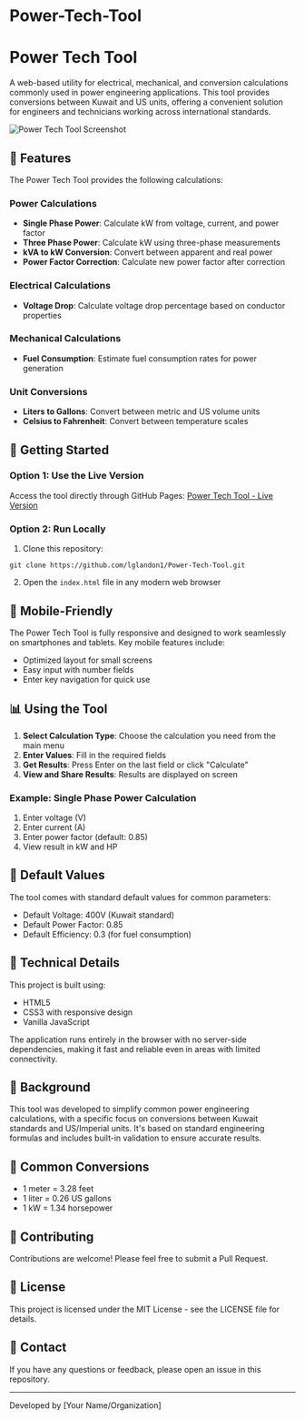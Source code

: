 # Power-Tech-Tool
# Power Tech Tool

A web-based utility for electrical, mechanical, and conversion calculations commonly used in power engineering applications. This tool provides conversions between Kuwait and US units, offering a convenient solution for engineers and technicians working across international standards.

![Power Tech Tool Screenshot](https://user-images.githubusercontent.com/YOUR_USERNAME/Power-Tech-Tool/main/screenshot.png)

## 🔧 Features

The Power Tech Tool provides the following calculations:

### Power Calculations
- **Single Phase Power**: Calculate kW from voltage, current, and power factor
- **Three Phase Power**: Calculate kW using three-phase measurements
- **kVA to kW Conversion**: Convert between apparent and real power
- **Power Factor Correction**: Calculate new power factor after correction

### Electrical Calculations
- **Voltage Drop**: Calculate voltage drop percentage based on conductor properties

### Mechanical Calculations
- **Fuel Consumption**: Estimate fuel consumption rates for power generation

### Unit Conversions
- **Liters to Gallons**: Convert between metric and US volume units
- **Celsius to Fahrenheit**: Convert between temperature scales

## 🚀 Getting Started

### Option 1: Use the Live Version
Access the tool directly through GitHub Pages:
[Power Tech Tool - Live Version](https://lglandon1.github.io/Power-Tech-Tool/)

### Option 2: Run Locally
1. Clone this repository:
```
git clone https://github.com/lglandon1/Power-Tech-Tool.git
```
2. Open the `index.html` file in any modern web browser

## 📱 Mobile-Friendly

The Power Tech Tool is fully responsive and designed to work seamlessly on smartphones and tablets. Key mobile features include:
- Optimized layout for small screens
- Easy input with number fields
- Enter key navigation for quick use

## 📊 Using the Tool

1. **Select Calculation Type**: Choose the calculation you need from the main menu
2. **Enter Values**: Fill in the required fields
3. **Get Results**: Press Enter on the last field or click "Calculate"
4. **View and Share Results**: Results are displayed on screen

### Example: Single Phase Power Calculation
1. Enter voltage (V)
2. Enter current (A)
3. Enter power factor (default: 0.85)
4. View result in kW and HP

## 🔄 Default Values

The tool comes with standard default values for common parameters:
- Default Voltage: 400V (Kuwait standard)
- Default Power Factor: 0.85
- Default Efficiency: 0.3 (for fuel consumption)

## 🧩 Technical Details

This project is built using:
- HTML5
- CSS3 with responsive design
- Vanilla JavaScript

The application runs entirely in the browser with no server-side dependencies, making it fast and reliable even in areas with limited connectivity.

## 📜 Background

This tool was developed to simplify common power engineering calculations, with a specific focus on conversions between Kuwait standards and US/Imperial units. It's based on standard engineering formulas and includes built-in validation to ensure accurate results.

## 🔄 Common Conversions

- 1 meter = 3.28 feet
- 1 liter = 0.26 US gallons
- 1 kW = 1.34 horsepower

## 🤝 Contributing

Contributions are welcome! Please feel free to submit a Pull Request.

## 📄 License

This project is licensed under the MIT License - see the LICENSE file for details.

## 📧 Contact

If you have any questions or feedback, please open an issue in this repository.

---

Developed by [Your Name/Organization]
